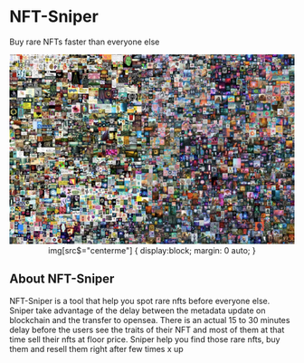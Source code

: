 # NFT-Sniper
Buy rare NFTs faster than everyone else

<div style="text-align:center"><img src="./Assets/Beeple-nft.png" /> img[src$="centerme"] {
  display:block;
  margin: 0 auto;
}</div>




## About NFT-Sniper

NFT-Sniper is a tool that help you spot rare nfts before everyone else. Sniper take advantage of the delay between the metadata update on blockchain and the transfer to opensea. There is an actual 15 to 30 minutes delay before the users see the traits of their NFT and most of them at that time sell their nfts at floor price. Sniper help you find those rare nfts, buy them and resell them right after few times x up 
